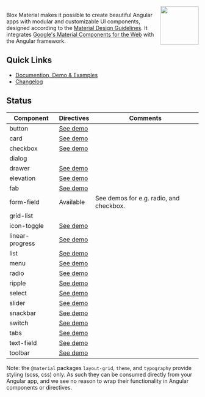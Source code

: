 <img align="right" src="https://blox.src.zone/assets/bloxmaterial.d95f426a452154ce56660b82d7d56e63.svg" width="100" height="100">

Blox Material makes it possible to create beautiful Angular apps with modular and customizable UI components,
designed according to the [Material Design Guidelines](https://material.io/guidelines).
It integrates [Google's Material Components for the Web](https://github.com/material-components/material-components-web) with the Angular framework.

## Quick Links
* [Documention, Demo & Examples](https://blox.src.zone/material)
* [Changelog](bundle/CHANGELOG.md)

## Status 

Component                | Directives | Comments
------------------------ | --------- | --
button                   | [See demo](https://blox.src.zone/material/directives/button) |
card                     | [See demo](https://blox.src.zone/material/directives/card) |
checkbox                 | [See demo](https://blox.src.zone/material/directives/checkbox) |
dialog                   |           |
drawer                   | [See demo](https://blox.src.zone/material/directives/drawer) |
elevation                | [See demo](https://blox.src.zone/material/directives/elevation) |
fab                      | [See demo](https://blox.src.zone/material/directives/fab) |
form-field               | Available | See demos for e.g. radio, and checkbox.
grid-list                |           |
icon-toggle              | [See demo](https://blox.src.zone/material/directives/icon-toggle) |
linear-progress          | [See demo](https://blox.src.zone/material/directives/linear-progress) |
list                     | [See demo](https://blox.src.zone/material/directives/list) |
menu                     | [See demo](https://blox.src.zone/material/directives/menu) |
radio                    | [See demo](https://blox.src.zone/material/directives/radio) |
ripple                   | [See demo](https://blox.src.zone/material/directives/ripple) |
select                   | [See demo](https://blox.src.zone/material/directives/select) |
slider                   | [See demo](https://blox.src.zone/material/directives/slider) |
snackbar                 | [See demo](https://blox.src.zone/material/directives/snackbar) |
switch                   | [See demo](https://blox.src.zone/material/directives/switch) |
tabs                     | [See demo](https://blox.src.zone/material/directives/tab) |
text-field               | [See demo](https://blox.src.zone/material/directives/text-field) |
toolbar                  | [See demo](https://blox.src.zone/material/directives/toolbar) |

Note: the `@material` packages `layout-grid`, `theme`, and `typography` provide styling
(scss, css) only. As such they can be consumed directly from your Angular app, and we see
no reason to wrap their functionality in Angular components or directives.

